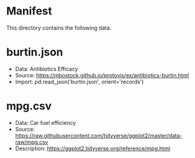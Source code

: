 # Manifest

This directory contains the following data.

# burtin.json

- Data: Antibiotics Efficacy
- Source: https://mbostock.github.io/protovis/ex/antibiotics-burtin.html
- Import: pd.read_json('burtin.json', orient='records')

# mpg.csv

- Data: Car fuel efficiency
- Source: https://raw.githubusercontent.com/tidyverse/ggplot2/master/data-raw/mpg.csv
- Description: https://ggplot2.tidyverse.org/reference/mpg.html
